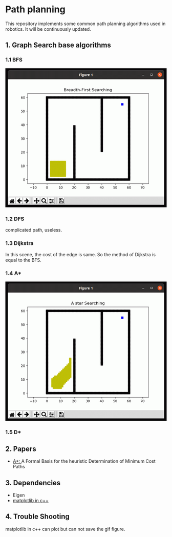 # Path planning

This repository implements some common path planning algorithms used in robotics. It will be continuously updated.



## 1. Graph Search base algorithms

### 1.1 BFS

![BFS_Dijkstra](images\BFS_Dijkstra.gif)



### 1.2 DFS

complicated path, useless.

### 1.3 Dijkstra

In this scene, the cost of the edge is same. So the method of Dijkstra is equal to the BFS.

### 1.4 A*

![A_star](images\A_star.gif)

### 1.5 D*



## 2. Papers

* [A*: ](https://ieeexplore.ieee.org/document/4082128) A Formal Basis for the heuristic Determination of Minimum Cost Paths



## 3. Dependencies

- Eigen
- [matplotlib in c++](https://github.com/lava/matplotlib-cpp)



## 4. Trouble Shooting

matplotlib in c++ can plot but can not save the gif  figure.
